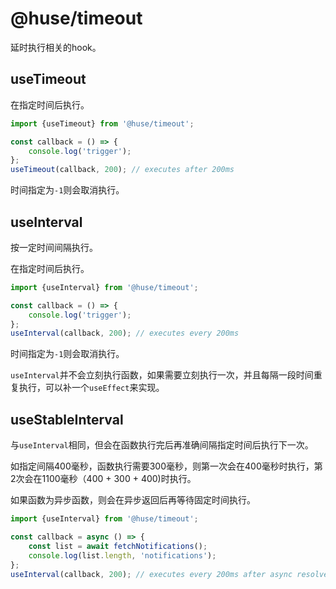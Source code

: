 # @huse/timeout

延时执行相关的hook。

## useTimeout

在指定时间后执行。

```javascript
import {useTimeout} from '@huse/timeout';

const callback = () => {
    console.log('trigger');
};
useTimeout(callback, 200); // executes after 200ms
```

时间指定为`-1`则会取消执行。

## useInterval

按一定时间间隔执行。

在指定时间后执行。

```javascript
import {useInterval} from '@huse/timeout';

const callback = () => {
    console.log('trigger');
};
useInterval(callback, 200); // executes every 200ms
```

时间指定为`-1`则会取消执行。

`useInterval`并不会立刻执行函数，如果需要立刻执行一次，并且每隔一段时间重复执行，可以补一个`useEffect`来实现。

## useStableInterval

与`useInterval`相同，但会在函数执行完后再准确间隔指定时间后执行下一次。

如指定间隔400毫秒，函数执行需要300毫秒，则第一次会在400毫秒时执行，第2次会在1100毫秒（400 + 300 + 400)时执行。

如果函数为异步函数，则会在异步返回后再等待固定时间执行。

```javascript
import {useInterval} from '@huse/timeout';

const callback = async () => {
    const list = await fetchNotifications();
    console.log(list.length, 'notifications');
};
useInterval(callback, 200); // executes every 200ms after async resolved
```

